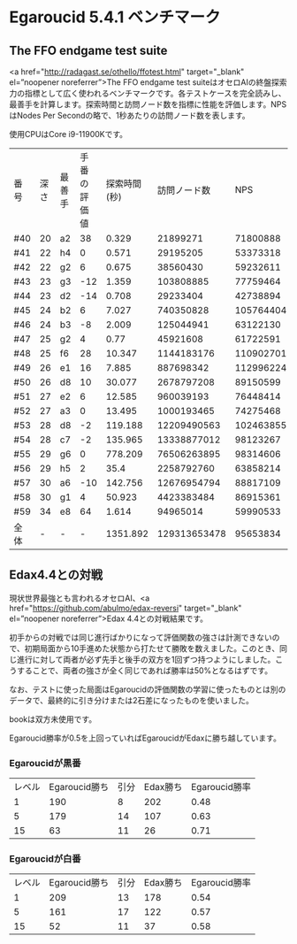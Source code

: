 # Egaroucid 5.4.1 ベンチマーク

## The FFO endgame test suite

<a href="http://radagast.se/othello/ffotest.html" target="_blank" el=”noopener noreferrer”>The FFO endgame test suite</a>はオセロAIの終盤探索力の指標として広く使われるベンチマークです。各テストケースを完全読みし、最善手を計算します。探索時間と訪問ノード数を指標に性能を評価します。NPSはNodes Per Secondの略で、1秒あたりの訪問ノード数を表します。

使用CPUはCore i9-11900Kです。

<table>
<tr>
<td>番号</td>
<td>深さ</td>
<td>最善手</td>
<td>手番の評価値</td>
<td>探索時間(秒)</td>
<td>訪問ノード数</td>
<td>NPS</td>
</tr>
<tr>
<td>#40</td>
<td>20</td>
<td>a2</td>
<td>38</td>
<td>0.329</td>
<td>21899271</td>
<td>71800888</td>
</tr>
<tr>
<td>#41</td>
<td>22</td>
<td>h4</td>
<td>0</td>
<td>0.571</td>
<td>29195205</td>
<td>53373318</td>
</tr>
<tr>
<td>#42</td>
<td>22</td>
<td>g2</td>
<td>6</td>
<td>0.675</td>
<td>38560430</td>
<td>59232611</td>
</tr>
<tr>
<td>#43</td>
<td>23</td>
<td>g3</td>
<td>-12</td>
<td>1.359</td>
<td>103808885</td>
<td>77759464</td>
</tr>
<tr>
<td>#44</td>
<td>23</td>
<td>d2</td>
<td>-14</td>
<td>0.708</td>
<td>29233404</td>
<td>42738894</td>
</tr>
<tr>
<td>#45</td>
<td>24</td>
<td>b2</td>
<td>6</td>
<td>7.027</td>
<td>740350828</td>
<td>105764404</td>
</tr>
<tr>
<td>#46</td>
<td>24</td>
<td>b3</td>
<td>-8</td>
<td>2.009</td>
<td>125044941</td>
<td>63122130</td>
</tr>
<tr>
<td>#47</td>
<td>25</td>
<td>g2</td>
<td>4</td>
<td>0.77</td>
<td>45921608</td>
<td>61722591</td>
</tr>
<tr>
<td>#48</td>
<td>25</td>
<td>f6</td>
<td>28</td>
<td>10.347</td>
<td>1144183176</td>
<td>110902701</td>
</tr>
<tr>
<td>#49</td>
<td>26</td>
<td>e1</td>
<td>16</td>
<td>7.885</td>
<td>887698342</td>
<td>112996224</td>
</tr>
<tr>
<td>#50</td>
<td>26</td>
<td>d8</td>
<td>10</td>
<td>30.077</td>
<td>2678797208</td>
<td>89150599</td>
</tr>
<tr>
<td>#51</td>
<td>27</td>
<td>e2</td>
<td>6</td>
<td>12.585</td>
<td>960039193</td>
<td>76448414</td>
</tr>
<tr>
<td>#52</td>
<td>27</td>
<td>a3</td>
<td>0</td>
<td>13.495</td>
<td>1000193465</td>
<td>74275468</td>
</tr>
<tr>
<td>#53</td>
<td>28</td>
<td>d8</td>
<td>-2</td>
<td>119.188</td>
<td>12209490563</td>
<td>102463855</td>
</tr>
<tr>
<td>#54</td>
<td>28</td>
<td>c7</td>
<td>-2</td>
<td>135.965</td>
<td>13338877012</td>
<td>98123267</td>
</tr>
<tr>
<td>#55</td>
<td>29</td>
<td>g6</td>
<td>0</td>
<td>778.209</td>
<td>76506263895</td>
<td>98314606</td>
</tr>
<tr>
<td>#56</td>
<td>29</td>
<td>h5</td>
<td>2</td>
<td>35.4</td>
<td>2258792760</td>
<td>63858214</td>
</tr>
<tr>
<td>#57</td>
<td>30</td>
<td>a6</td>
<td>-10</td>
<td>142.756</td>
<td>12676954794</td>
<td>88817109</td>
</tr>
<tr>
<td>#58</td>
<td>30</td>
<td>g1</td>
<td>4</td>
<td>50.923</td>
<td>4423383484</td>
<td>86915361</td>
</tr>
<tr>
<td>#59</td>
<td>34</td>
<td>e8</td>
<td>64</td>
<td>1.614</td>
<td>94965014</td>
<td>59990533</td>
</tr>
<tr>
<td>全体</td>
<td>-</td>
<td>-</td>
<td>-</td>
<td>1351.892</td>
<td>129313653478</td>
<td>95653834</td>
</tr>
</table>




## Edax4.4との対戦

現状世界最強とも言われるオセロAI、<a href="https://github.com/abulmo/edax-reversi" target="_blank" el=”noopener noreferrer”>Edax 4.4</a>との対戦結果です。

初手からの対戦では同じ進行ばかりになって評価関数の強さは計測できないので、初期局面から10手進めた状態から打たせて勝敗を数えました。このとき、同じ進行に対して両者が必ず先手と後手の双方を1回ずつ持つようにしました。こうすることで、両者の強さが全く同じであれば勝率は50%となるはずです。

なお、テストに使った局面はEgaroucidの評価関数の学習に使ったものとは別のデータで、最終的に引き分けまたは2石差になったものを使いました。

bookは双方未使用です。

Egaroucid勝率が0.5を上回っていればEgaroucidがEdaxに勝ち越しています。

### Egaroucidが黒番

<table>
<tr>
<td>レベル</td>
<td>Egaroucid勝ち</td>
<td>引分</td>
<td>Edax勝ち</td>
<td>Egaroucid勝率</td>
</tr>
<tr>
<td>1</td>
<td>190</td>
<td>8</td>
<td>202</td>
<td>0.48</td>
</tr>
<tr>
<td>5</td>
<td>179</td>
<td>14</td>
<td>107</td>
<td>0.63</td>
</tr>
<tr>
<td>15</td>
<td>63</td>
<td>11</td>
<td>26</td>
<td>0.71</td>
</tr>
</table>

### Egaroucidが白番

<table>
<tr>
<td>レベル</td>
<td>Egaroucid勝ち</td>
<td>引分</td>
<td>Edax勝ち</td>
<td>Egaroucid勝率</td>
</tr>
<tr>
<td>1</td>
<td>209</td>
<td>13</td>
<td>178</td>
<td>0.54</td>
</tr>
<tr>
<td>5</td>
<td>161</td>
<td>17</td>
<td>122</td>
<td>0.57</td>
</tr>
<tr>
<td>15</td>
<td>52</td>
<td>11</td>
<td>37</td>
<td>0.58</td>
</tr>
</table>

